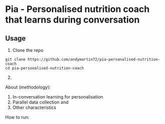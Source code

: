 # Pia - Personalised nutrition coach that learns during conversation

## Usage

1. Clone the repo

```
git clone https://github.com/andymartin72/pia-personalised-nutrition-coach
cd pia-personalised-nutrition-coach
```

2. 


About (methodology):
1. In-conversation learning for personalisation
2. Parallel data collection and 
3. Other characteristics

How to run:

